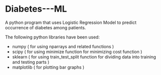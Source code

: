 # Diabetes---ML
A python program that uses Logistic Regression Model to predict occurrence of diabetes among patients. 

The following python libraries have been used:
- numpy ( for using nparrays and related functions )
- scipy ( for using minimize function for minimizing cost function )
- sklearn ( for using train_test_split function for dividing data into training and testing parts )
- matplotlib ( for plotting bar graphs )
